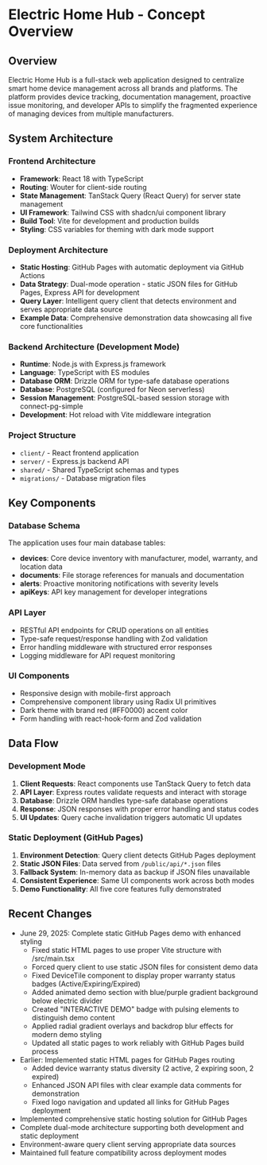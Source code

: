 # Electric Home Hub - Concept Overview

## Overview

Electric Home Hub is a full-stack web application designed to centralize smart home device management across all brands and platforms. The platform provides device tracking, documentation management, proactive issue monitoring, and developer APIs to simplify the fragmented experience of managing devices from multiple manufacturers.

## System Architecture

### Frontend Architecture
- **Framework**: React 18 with TypeScript
- **Routing**: Wouter for client-side routing
- **State Management**: TanStack Query (React Query) for server state management
- **UI Framework**: Tailwind CSS with shadcn/ui component library
- **Build Tool**: Vite for development and production builds
- **Styling**: CSS variables for theming with dark mode support

### Deployment Architecture
- **Static Hosting**: GitHub Pages with automatic deployment via GitHub Actions
- **Data Strategy**: Dual-mode operation - static JSON files for GitHub Pages, Express API for development
- **Query Layer**: Intelligent query client that detects environment and serves appropriate data source
- **Example Data**: Comprehensive demonstration data showcasing all five core functionalities

### Backend Architecture (Development Mode)
- **Runtime**: Node.js with Express.js framework
- **Language**: TypeScript with ES modules
- **Database ORM**: Drizzle ORM for type-safe database operations
- **Database**: PostgreSQL (configured for Neon serverless)
- **Session Management**: PostgreSQL-based session storage with connect-pg-simple
- **Development**: Hot reload with Vite middleware integration

### Project Structure
- `client/` - React frontend application
- `server/` - Express.js backend API
- `shared/` - Shared TypeScript schemas and types
- `migrations/` - Database migration files

## Key Components

### Database Schema
The application uses four main database tables:
- **devices**: Core device inventory with manufacturer, model, warranty, and location data
- **documents**: File storage references for manuals and documentation
- **alerts**: Proactive monitoring notifications with severity levels
- **apiKeys**: API key management for developer integrations

### API Layer
- RESTful API endpoints for CRUD operations on all entities
- Type-safe request/response handling with Zod validation
- Error handling middleware with structured error responses
- Logging middleware for API request monitoring

### UI Components
- Responsive design with mobile-first approach
- Comprehensive component library using Radix UI primitives
- Dark theme with brand red (#FF0000) accent color
- Form handling with react-hook-form and Zod validation

## Data Flow

### Development Mode
1. **Client Requests**: React components use TanStack Query to fetch data
2. **API Layer**: Express routes validate requests and interact with storage
3. **Database**: Drizzle ORM handles type-safe database operations
4. **Response**: JSON responses with proper error handling and status codes
5. **UI Updates**: Query cache invalidation triggers automatic UI updates

### Static Deployment (GitHub Pages)
1. **Environment Detection**: Query client detects GitHub Pages deployment
2. **Static JSON Files**: Data served from `/public/api/*.json` files
3. **Fallback System**: In-memory data as backup if JSON files unavailable
4. **Consistent Experience**: Same UI components work across both modes
5. **Demo Functionality**: All five core features fully demonstrated

## Recent Changes
- June 29, 2025: Complete static GitHub Pages demo with enhanced styling
  - Fixed static HTML pages to use proper Vite structure with /src/main.tsx
  - Forced query client to use static JSON files for consistent demo data
  - Fixed DeviceTile component to display proper warranty status badges (Active/Expiring/Expired)
  - Added animated demo section with blue/purple gradient background below electric divider
  - Created "INTERACTIVE DEMO" badge with pulsing elements to distinguish demo content
  - Applied radial gradient overlays and backdrop blur effects for modern demo styling
  - Updated all static pages to work reliably with GitHub Pages build process
- Earlier: Implemented static HTML pages for GitHub Pages routing
  - Added device warranty status diversity (2 active, 2 expiring soon, 2 expired)
  - Enhanced JSON API files with clear example data comments for demonstration
  - Fixed logo navigation and updated all links for GitHub Pages deployment
- Implemented comprehensive static hosting solution for GitHub Pages
- Complete dual-mode architecture supporting both development and static deployment
- Environment-aware query client serving appropriate data sources
- Maintained full feature compatibility across deployment modes